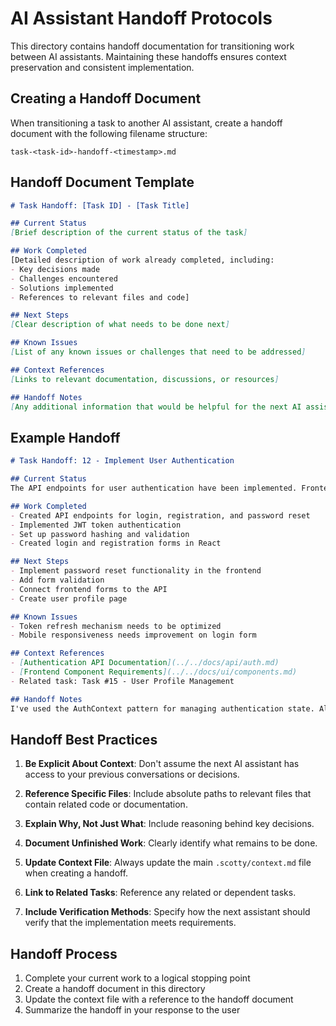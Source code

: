 # AI Assistant Handoff Protocols

This directory contains handoff documentation for transitioning work between AI assistants. Maintaining these handoffs ensures context preservation and consistent implementation.

## Creating a Handoff Document

When transitioning a task to another AI assistant, create a handoff document with the following filename structure:

```
task-<task-id>-handoff-<timestamp>.md
```

## Handoff Document Template

```markdown
# Task Handoff: [Task ID] - [Task Title]

## Current Status
[Brief description of the current status of the task]

## Work Completed
[Detailed description of work already completed, including:
- Key decisions made
- Challenges encountered
- Solutions implemented
- References to relevant files and code]

## Next Steps
[Clear description of what needs to be done next]

## Known Issues
[List of any known issues or challenges that need to be addressed]

## Context References
[Links to relevant documentation, discussions, or resources]

## Handoff Notes
[Any additional information that would be helpful for the next AI assistant]
```

## Example Handoff

```markdown
# Task Handoff: 12 - Implement User Authentication

## Current Status
The API endpoints for user authentication have been implemented. Frontend components are partially complete.

## Work Completed
- Created API endpoints for login, registration, and password reset
- Implemented JWT token authentication
- Set up password hashing and validation
- Created login and registration forms in React

## Next Steps
- Implement password reset functionality in the frontend
- Add form validation
- Connect frontend forms to the API
- Create user profile page

## Known Issues
- Token refresh mechanism needs to be optimized
- Mobile responsiveness needs improvement on login form

## Context References
- [Authentication API Documentation](../../docs/api/auth.md)
- [Frontend Component Requirements](../../docs/ui/components.md)
- Related task: Task #15 - User Profile Management

## Handoff Notes
I've used the AuthContext pattern for managing authentication state. All components should use this context rather than implementing their own authentication state management.
```

## Handoff Best Practices

1. **Be Explicit About Context**: Don't assume the next AI assistant has access to your previous conversations or decisions.

2. **Reference Specific Files**: Include absolute paths to relevant files that contain related code or documentation.

3. **Explain Why, Not Just What**: Include reasoning behind key decisions.

4. **Document Unfinished Work**: Clearly identify what remains to be done.

5. **Update Context File**: Always update the main `.scotty/context.md` file when creating a handoff.

6. **Link to Related Tasks**: Reference any related or dependent tasks.

7. **Include Verification Methods**: Specify how the next assistant should verify that the implementation meets requirements.

## Handoff Process

1. Complete your current work to a logical stopping point
2. Create a handoff document in this directory
3. Update the context file with a reference to the handoff document
4. Summarize the handoff in your response to the user
